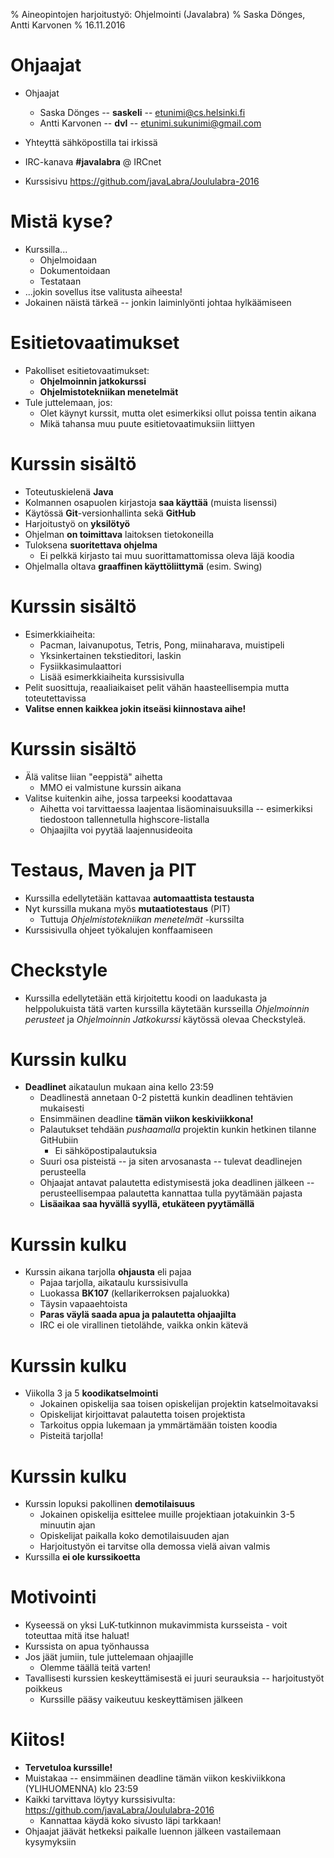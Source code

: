 % Aineopintojen harjoitustyö: Ohjelmointi (Javalabra)
% Saska Dönges, Antti Karvonen
% 16.11.2016

# Ohjaajat

- Ohjaajat
    - Saska Dönges -- **saskeli** -- etunimi@cs.helsinki.fi
    - Antti Karvonen -- **dvl** -- etunimi.sukunimi@gmail.com 
- Yhteyttä sähköpostilla tai irkissä

- IRC-kanava **#javalabra** @ IRCnet
- Kurssisivu https://github.com/javaLabra/Joululabra-2016

# Mistä kyse?

- Kurssilla...
    - Ohjelmoidaan
    - Dokumentoidaan
    - Testataan
- ...jokin sovellus itse valitusta aiheesta!
- Jokainen näistä tärkeä -- jonkin laiminlyönti johtaa hylkäämiseen

# Esitietovaatimukset

- Pakolliset esitietovaatimukset:
    - **Ohjelmoinnin jatkokurssi**
    - **Ohjelmistotekniikan menetelmät**
- Tule juttelemaan, jos:
    - Olet käynyt kurssit, mutta olet esimerkiksi ollut poissa tentin aikana
    - Mikä tahansa muu puute esitietovaatimuksiin liittyen

# Kurssin sisältö

- Toteutuskielenä **Java**
- Kolmannen osapuolen kirjastoja **saa käyttää** (muista lisenssi)
- Käytössä **Git**-versionhallinta sekä **GitHub**
- Harjoitustyö on **yksilötyö**
- Ohjelman **on toimittava** laitoksen tietokoneilla
- Tuloksena **suoritettava ohjelma**
    - Ei pelkkä kirjasto tai muu suorittamattomissa oleva läjä koodia
- Ohjelmalla oltava **graaffinen käyttöliittymä** (esim. Swing)

# Kurssin sisältö

- Esimerkkiaiheita:
    - Pacman, laivanupotus, Tetris, Pong, miinaharava, muistipeli
    - Yksinkertainen tekstieditori, laskin
    - Fysiikkasimulaattori
    - Lisää esimerkkiaiheita kurssisivulla
- Pelit suosittuja, reaaliaikaiset pelit vähän haasteellisempia mutta toteutettavissa
- **Valitse ennen kaikkea jokin itseäsi kiinnostava aihe!**

# Kurssin sisältö

- Älä valitse liian "eeppistä" aihetta
    - MMO ei valmistune kurssin aikana
- Valitse kuitenkin aihe, jossa tarpeeksi koodattavaa
    - Aihetta voi tarvittaessa laajentaa lisäominaisuuksilla -- esimerkiksi tiedostoon tallennetulla highscore-listalla
    - Ohjaajilta voi pyytää laajennusideoita

# Testaus, Maven ja PIT

- Kurssilla edellytetään kattavaa **automaattista testausta**
- Nyt kurssilla mukana myös **mutaatiotestaus** (PIT)
    - Tuttuja *Ohjelmistotekniikan menetelmät* -kurssilta
- Kurssisivulla ohjeet työkalujen konffaamiseen

# Checkstyle

- Kurssilla edellytetään että kirjoitettu koodi on laadukasta ja helppolukuista tätä varten kurssilla käytetään kursseilla *Ohjelmoinnin perusteet* ja *Ohjelmoinnin Jatkokurssi* käytössä olevaa Checkstyleä.

# Kurssin kulku

- **Deadlinet** aikataulun mukaan aina kello 23:59
    - Deadlinestä annetaan 0-2 pistettä kunkin deadlinen tehtävien mukaisesti
    - Ensimmäinen deadline **tämän viikon keskiviikkona!**
    - Palautukset tehdään *pushaamalla* projektin kunkin hetkinen tilanne GitHubiin
        - Ei sähköpostipalautuksia
    - Suuri osa pisteistä -- ja siten arvosanasta -- tulevat deadlinejen perusteella
    - Ohjaajat antavat palautetta edistymisestä joka deadlinen jälkeen -- perusteellisempaa palautetta kannattaa tulla pyytämään pajasta
    - **Lisäaikaa saa hyvällä syyllä, etukäteen pyytämällä**

# Kurssin kulku

- Kurssin aikana tarjolla **ohjausta** eli pajaa
    - Pajaa tarjolla, aikataulu kurssisivulla
    - Luokassa **BK107** (kellarikerroksen pajaluokka)
    - Täysin vapaaehtoista
    - **Paras väylä saada apua ja palautetta ohjaajilta**
    - IRC ei ole virallinen tietolähde, vaikka onkin kätevä

# Kurssin kulku

- Viikolla 3 ja 5 **koodikatselmointi**
    - Jokainen opiskelija saa toisen opiskelijan projektin katselmoitavaksi
    - Opiskelijat kirjoittavat palautetta toisen projektista
    - Tarkoitus oppia lukemaan ja ymmärtämään toisten koodia
    - Pisteitä tarjolla!

# Kurssin kulku

- Kurssin lopuksi pakollinen **demotilaisuus**
    - Jokainen opiskelija esittelee muille projektiaan jotakuinkin 3-5 minuutin ajan
    - Opiskelijat paikalla koko demotilaisuuden ajan
    - Harjoitustyön ei tarvitse olla demossa vielä aivan valmis
- Kurssilla **ei ole kurssikoetta**

# Motivointi

- Kyseessä on yksi LuK-tutkinnon mukavimmista kursseista - voit toteuttaa mitä itse haluat!
- Kurssista on apua työnhaussa
- Jos jäät jumiin, tule juttelemaan ohjaajille
    - Olemme täällä teitä varten!
- Tavallisesti kurssien keskeyttämisestä ei juuri seurauksia -- harjoitustyöt poikkeus
    - Kurssille pääsy vaikeutuu keskeyttämisen jälkeen

# Kiitos!

- **Tervetuloa kurssille!**
- Muistakaa -- ensimmäinen deadline tämän viikon keskiviikkona (YLIHUOMENNA) klo 23:59
- Kaikki tarvittava löytyy kurssisivulta: https://github.com/javaLabra/Joululabra-2016
    - Kannattaa käydä koko sivusto läpi tarkkaan!
- Ohjaajat jäävät hetkeksi paikalle luennon jälkeen vastailemaan kysymyksiin
